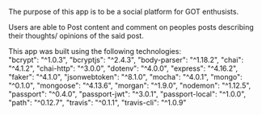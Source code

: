 The purpose of this app is to be a social platform for GOT enthusists. 

Users are able to Post content and comment on peoples posts describing their thoughts/ opinions of the said post. 

This app was built using the following technologies:     
    "bcrypt": "^1.0.3",
    "bcryptjs": "^2.4.3",
    "body-parser": "^1.18.2",
    "chai": "^4.1.2",
    "chai-http": "^3.0.0",
    "dotenv": "^4.0.0",
    "express": "^4.16.2",
    "faker": "^4.1.0",
    "jsonwebtoken": "^8.1.0",
    "mocha": "^4.0.1",
    "mongo": "^0.1.0",
    "mongoose": "^4.13.6",
    "morgan": "^1.9.0",
    "nodemon": "^1.12.5",
    "passport": "^0.4.0",
    "passport-jwt": "^3.0.1",
    "passport-local": "^1.0.0",
    "path": "^0.12.7",
    "travis": "^0.1.1",
    "travis-cli": "^1.0.9"